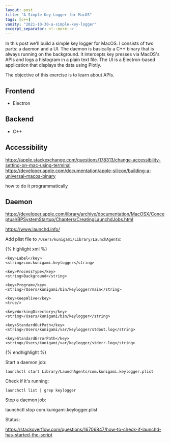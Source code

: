 ```yaml
---
layout: post
title: "A Simple Key Logger for MacOS"
tags: [c++]
vanity: "2021-10-30-a-simple-key-logger"
excerpt_separator: <!--more-->
---
```


In this post we'll build a simple key logger for MacOS. I consists of two parts: a daemon and a UI. The daemon is basically a C++ binary that is always running on the background. It intercepts key presses via MacOS's APIs and logs a histogram in a plain text file. The UI is a Electron-based application that displays the data using Plotly.

The objective of this exercise is to learn about APIs.

<!--more-->

## Frontend

* Electron

## Backend

* C++


## Accessibility
https://apple.stackexchange.com/questions/178313/change-accessibility-setting-on-mac-using-terminal
https://developer.apple.com/documentation/apple-silicon/building-a-universal-macos-binary

how to do it programmatically

## Daemon

https://developer.apple.com/library/archive/documentation/MacOSX/Conceptual/BPSystemStartup/Chapters/CreatingLaunchdJobs.html

https://www.launchd.info/

Add plist file to `/Users/kunigami/Library/LaunchAgents`:

{% highlight xml %}
<?xml version="1.0" encoding="UTF-8"?>
<!DOCTYPE plist PUBLIC "-//Apple//DTD PLIST 1.0//EN" "http://www.apple.com/DTDs/PropertyList-1.0.dtd">
<plist version="1.0">
<dict>

    <key>Label</key>
    <string>com.kunigami.keylogger</string>

    <key>ProcessType</key>
    <string>Background</string>

    <key>Program</key>
    <string>/Users/kunigami/bin/keylogger/main</string>

    <key>KeepAlive</key>
    <true/>

    <key>WorkingDirectory</key>
    <string>/Users/kunigami/bin/keylogger</string>

    <key>StandardOutPath</key>
    <string>/Users/kunigami/var/keylogger/stdout.log</string>

    <key>StandardErrorPath</key>
    <string>/Users/kunigami/var/keylogger/stderr.log</string>

</dict>
</plist>
{% endhighlight %}

Start a daemon job:

    launchctl start Library/LaunchAgents/com.kunigami.keylogger.plist

Check if it's running:

    launchctl list | grep keylogger

Stop a daemon job:

   launchctl stop com.kunigami.keylogger.plist

Status:

https://stackoverflow.com/questions/16706847/how-to-check-if-launchd-has-started-the-script
